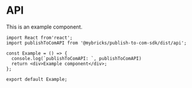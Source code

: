 # API

This is an example component.

```tsx
import React from'react';
import publishToComAPI from '@mybricks/publish-to-com-sdk/dist/api';

const Example = () => {
  console.log(`publishToComAPI: `, publishToComAPI)
  return <div>Example component</div>;
};

export default Example;
```